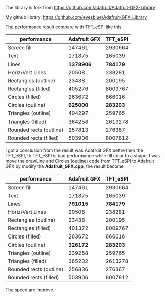 The library is fork from https://github.com/adafruit/Adafruit-GFX-Library

My github library: https://github.com/eyesblue/Adafruit-GFX-Library


The performance result compare with TFT_eSPI like this

|performance|		          Adafruit GFX|	TFT_eSPI|
|-----------|-------------------------|---------|
|Screen fill|                   147461|  2930664|
|Text|                          171875|   165039|
|Lines|			               **1378906**|**784179**|
|Horiz/Vert Lines|	             20508|	  238281|
|Rectangles (outline)|		       23438|	  200195|
|Rectangles (filled)|		        405276|	 8009767|
|Circles (filled)|		          263672|	  666016|
|Circles (outline)|		      **625000**|**283203**|
|Triangles (outline)|	          404297|	  259765|
|Triangles (filled)|	          364258|	 2613278|
|Rounded rects (outline)|	      257813|	  276367|
|Rounded rects (filled)|		    503906|	 8007812|



I got a conclusion from the result was Adafruit GFX bettre then the TFT_eSPI,
th TFT_eSPI is bad performance while fill color to a shape, I was move the 
drawLine and Circles (outline) code from TFT_eSPI to Adafruit GFX by modify
the **Adafruit_GFX.cpp**, the result become



|performance|		          Adafruit GFX|	TFT_eSPI|
|-----------|-------------------------|---------|
|Screen fill|             			147461|	 2930664|
|Text|    			                171875|	  165039|
|Lines|				              **791015**|**784179**|
|Horiz/Vert Lines|		           20508|	  238281|
|Rectangles (outline)|		       23438|	  200195|
|Rectangles (filled)|		        401372|	 8009767|
|Circles (filled)|		          263672|	  666016|
|Circles (outline)|		      **326172**|**283203**|
|Triangles (outline)|		        239258|	  259765|
|Triangles (filled)|		        365232|	 2613278|
|Rounded rects (outline)|     	256836|	  276367|
|Rounded rects (filled)|		    503906|	 8007812|


The speed are improve.
